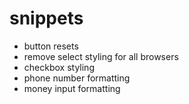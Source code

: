 # snippets

- button resets
- remove select styling for all browsers
- checkbox styling
- phone number formatting
- money input formatting
